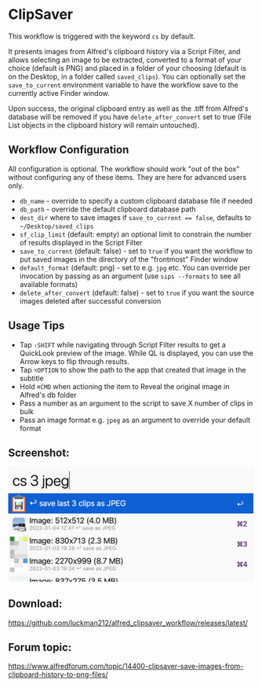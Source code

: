 # ClipSaver

This workflow is triggered with the keyword `cs` by default.

It presents images from Alfred's clipboard history via a Script Filter, and allows selecting an image to be extracted, converted to a format of your choice (default is PNG) and placed in a folder of your choosing (default is on the Desktop, in a folder called `saved_clips`). You can optionally set the `save_to_current` environment variable to have the workflow save to the currently active Finder window.

Upon success, the original clipboard entry as well as the .tiff from Alfred's database will be removed if you have `delete_after_convert` set to true (File List objects in the clipboard history will remain untouched).

## Workflow Configuration

All configuration is optional. The workflow should work "out of the box" without configuring any of these items. They are here for advanced users only.

- `db_name` - override to specify a custom clipboard database file if needed
- `db_path` - override the default clipboard database path
- `dest_dir` where to save images if `save_to_current == false`, defaults to `~/Desktop/saved_clips`
- `sf_clip_limit` (default: empty) an optional limit to constrain the number of results displayed in the Script Filter
- `save_to_current` (default: false) - set to `true` if you want the workflow to put saved images in the directory of the "frontmost" Finder window
- `default_format` (default: png) - set to e.g. `jpg` etc. You can override per invocation by passing as an argument (use `sips --formats` to see all available formats)
- `delete_after_convert` (default: false) - set to `true` if you want the source images deleted after successful conversion

## Usage Tips

- Tap `⇧SHIFT` while navigating through Script Filter results to get a QuickLook preview of the image. While QL is displayed, you can use the Arrow keys to flip through results.
- Tap `⌥OPTION` to show the path to the app that created that image in the subtitle
- Hold `⌘CMD` when actioning the item to Reveal the original image in Alfred's db folder
- Pass a number as an argument to the script to save X number of clips in bulk
- Pass an image format e.g. `jpeg` as an argument to override your default format

## Screenshot:
<img width=500 src=https://raw.githubusercontent.com/luckman212/alfred_clipsaver_workflow/main/clipsaver.png>

## Download:
https://github.com/luckman212/alfred_clipsaver_workflow/releases/latest/

## Forum topic:
https://www.alfredforum.com/topic/14400-clipsaver-save-images-from-clipboard-history-to-png-files/
